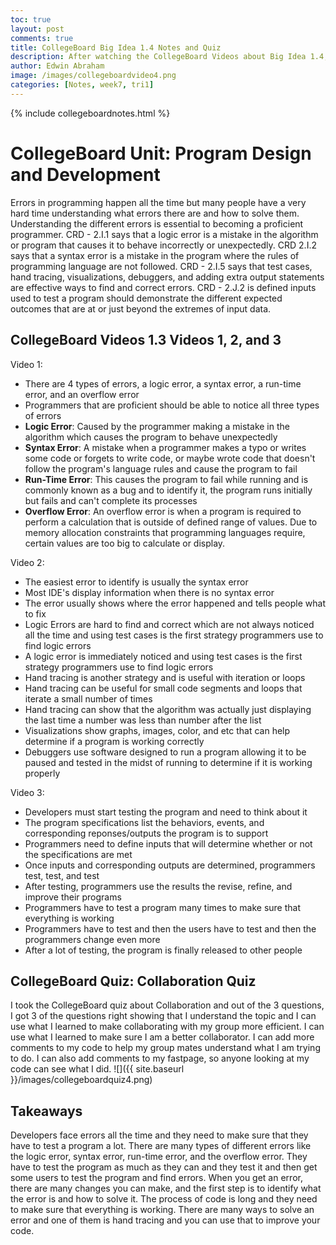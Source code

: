 ```yaml
---
toc: true
layout: post
comments: true
title: CollegeBoard Big Idea 1.4 Notes and Quiz
description: After watching the CollegeBoard Videos about Big Idea 1.4, I took some notes to help me remember and I applied my knowledge to a quiz.
author: Edwin Abraham
image: /images/collegeboardvideo4.png
categories: [Notes, week7, tri1]
---
```

{% include collegeboardnotes.html %}

# CollegeBoard Unit: Program Design and Development
Errors in programming happen all the time but many people have a very hard time understanding what errors there are and how to solve them. Understanding the different errors is essential to becoming a proficient programmer. CRD - 2.I.1 says that a logic error is a mistake in the algorithm or program that causes it to behave incorrectly or unexpectedly. CRD 2.I.2 says that a syntax error is a mistake in the program where the rules of programming language are not followed. CRD - 2.I.5 says that test cases, hand tracing, visualizations, debuggers, and adding extra output statements are effective ways to find and correct errors. CRD - 2.J.2 is defined inputs used to test a program should demonstrate the different expected outcomes that are at or just beyond the extremes of input data.

## CollegeBoard Videos 1.3 Videos 1, 2, and 3

Video 1:
- There are 4 types of errors, a logic error, a syntax error, a run-time error, and an overflow error
- Programmers that are proficient should be able to notice all three types of errors
- **Logic Error**: Caused by the programmer making a mistake in the algorithm which causes the program to behave unexpectedly
- **Syntax Error**: A mistake when a programmer makes a typo or writes some code or forgets to write code, or maybe wrote code that doesn't follow the program's language rules and cause the program to fail
- **Run-Time Error**: This causes the program to fail while running and is commonly known as a bug and to identify it, the program runs initially but fails and can't complete its processes
- **Overflow Error**: An overflow error is when a program is required to perform a calculation that is outside of defined range of values. Due to memory allocation constraints that programming languages require, certain values are too big to calculate or display.

Video 2:
- The easiest error to identify is usually the syntax error
- Most IDE's display information when there is no syntax error
- The error usually shows where the error happened and tells people what to fix
- Logic Errors are hard to find and correct which are not always noticed all the time and using test cases is the first strategy programmers use to find logic errors
- A logic error is immediately noticed and using test cases is the first strategy programmers use to find logic errors
- Hand tracing is another strategy and is useful with iteration or loops
- Hand tracing can be useful for small code segments and loops that iterate a small number of times
- Hand tracing can show that the algorithm was actually just displaying the last time a number was less than number after the list
- Visualizations show graphs, images, color, and etc that can help determine if a program is working correctly
- Debuggers use software designed to run a program allowing it to be paused and tested in the midst of running to determine if it is working properly

Video 3:
- Developers must start testing the program and need to think about it
- The program specifications list the behaviors, events, and corresponding reponses/outputs the program is to support
- Programmers need to define inputs that will determine whether or not the specifications are met
- Once inputs and corresponding outputs are determined, programmers test, test, and test
- After testing, programmers use the results the revise, refine, and improve their programs
- Programmers have to test a program many times to make sure that everything is working
- Programmers have to test and then the users have to test and then the programmers change even more
- After a lot of testing, the program is finally released to other people

## CollegeBoard Quiz: Collaboration Quiz
I took the CollegeBoard quiz about Collaboration and out of the 3 questions, I got 3 of the questions right showing that I understand the topic and I can use what I learned to make collaborating with my group more efficient. I can use what I learned to make sure I am a better collaborator. I can add more comments to my code to help my group mates understand what I am trying to do. I can also add comments to my fastpage, so anyone looking at my code can see what I did.
![]({{ site.baseurl }}/images/collegeboardquiz4.png)

## Takeaways
Developers face errors all the time and they need to make sure that they have to test a program a lot. There are many types of different errors like the logic error, syntax error, run-time error, and the overflow error. They have to test the program as much as they can and they test it and then get some users to test the program and find errors. When you get an error, there are many changes you can make, and the first step is to identify what the error is and how to solve it. The process of code is long and they need to make sure that everything is working. There are many ways to solve an error and one of them is hand tracing and you can use that to improve your code.